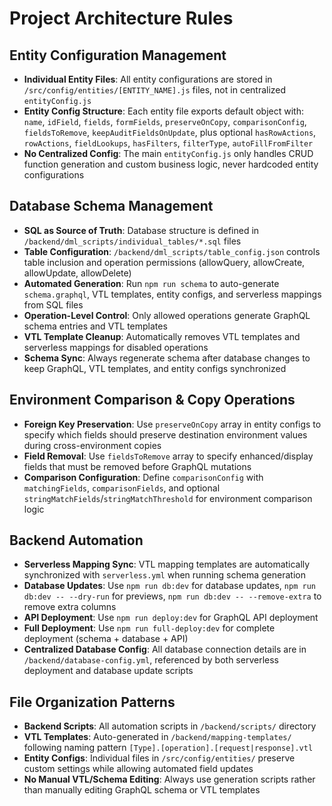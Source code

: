 # Project Architecture Rules

## Entity Configuration Management
- **Individual Entity Files**: All entity configurations are stored in `/src/config/entities/[ENTITY_NAME].js` files, not in centralized `entityConfig.js`
- **Entity Config Structure**: Each entity file exports default object with: `name`, `idField`, `fields`, `formFields`, `preserveOnCopy`, `comparisonConfig`, `fieldsToRemove`, `keepAuditFieldsOnUpdate`, plus optional `hasRowActions`, `rowActions`, `fieldLookups`, `hasFilters`, `filterType`, `autoFillFromFilter`
- **No Centralized Config**: The main `entityConfig.js` only handles CRUD function generation and custom business logic, never hardcoded entity configurations

## Database Schema Management
- **SQL as Source of Truth**: Database structure is defined in `/backend/dml_scripts/individual_tables/*.sql` files
- **Table Configuration**: `/backend/dml_scripts/table_config.json` controls table inclusion and operation permissions (allowQuery, allowCreate, allowUpdate, allowDelete)
- **Automated Generation**: Run `npm run schema` to auto-generate `schema.graphql`, VTL templates, entity configs, and serverless mappings from SQL files
- **Operation-Level Control**: Only allowed operations generate GraphQL schema entries and VTL templates
- **VTL Template Cleanup**: Automatically removes VTL templates and serverless mappings for disabled operations
- **Schema Sync**: Always regenerate schema after database changes to keep GraphQL, VTL templates, and entity configs synchronized

## Environment Comparison & Copy Operations
- **Foreign Key Preservation**: Use `preserveOnCopy` array in entity configs to specify which fields should preserve destination environment values during cross-environment copies
- **Field Removal**: Use `fieldsToRemove` array to specify enhanced/display fields that must be removed before GraphQL mutations
- **Comparison Configuration**: Define `comparisonConfig` with `matchingFields`, `comparisonFields`, and optional `stringMatchFields`/`stringMatchThreshold` for environment comparison logic

## Backend Automation
- **Serverless Mapping Sync**: VTL mapping templates are automatically synchronized with `serverless.yml` when running schema generation
- **Database Updates**: Use `npm run db:dev` for database updates, `npm run db:dev -- --dry-run` for previews, `npm run db:dev -- --remove-extra` to remove extra columns
- **API Deployment**: Use `npm run deploy:dev` for GraphQL API deployment
- **Full Deployment**: Use `npm run full-deploy:dev` for complete deployment (schema + database + API)
- **Centralized Database Config**: All database connection details are in `/backend/database-config.yml`, referenced by both serverless deployment and database update scripts

## File Organization Patterns
- **Backend Scripts**: All automation scripts in `/backend/scripts/` directory
- **VTL Templates**: Auto-generated in `/backend/mapping-templates/` following naming pattern `[Type].[operation].[request|response].vtl`
- **Entity Configs**: Individual files in `/src/config/entities/` preserve custom settings while allowing automated field updates
- **No Manual VTL/Schema Editing**: Always use generation scripts rather than manually editing GraphQL schema or VTL templates